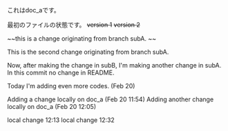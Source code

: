 これはdoc_aです。

最初のファイルの状態です。
~~version 1~~
~~version 2~~ 


~~this is a change originating from branch subA. ~~

This is the second change originating from branch subA.

Now, after making the change in subB, I'm making another change in subA.
In this commit no change in README.

Today I'm adding even more codes. (Feb 20)

Adding a change locally on doc_a (Feb 20 11:54)
Adding another change locally on doc_a (Feb 20 12:05)

local change 12:13
local change 12:32